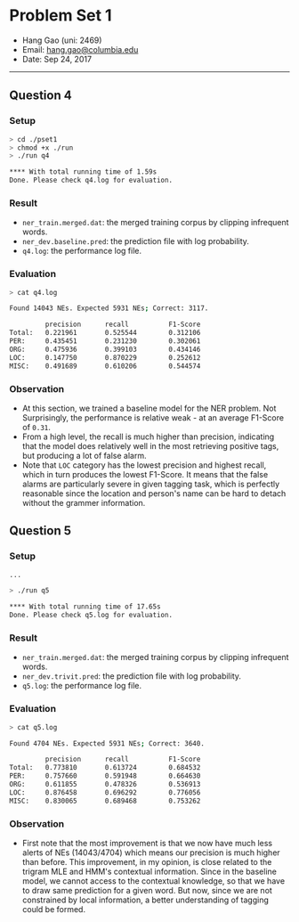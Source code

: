# Problem Set 1

- Hang Gao (uni: 2469)
- Email: [hang.gao@columbia.edu](mailto:hang.gao@columbia.edu)
- Date: Sep 24, 2017

---

## Question 4

### Setup
```sh
> cd ./pset1
> chmod +x ./run
> ./run q4

**** With total running time of 1.59s
Done. Please check q4.log for evaluation.
```

### Result
+ `ner_train.merged.dat`: the merged training corpus by clipping infrequent words.
+ `ner_dev.baseline.pred`: the prediction file with log probability.
+ `q4.log`: the performance log file.

### Evaluation
```sh
> cat q4.log

Found 14043 NEs. Expected 5931 NEs; Correct: 3117.

         precision      recall          F1-Score
Total:   0.221961       0.525544        0.312106
PER:     0.435451       0.231230        0.302061
ORG:     0.475936       0.399103        0.434146
LOC:     0.147750       0.870229        0.252612
MISC:    0.491689       0.610206        0.544574
```

### Observation
+ At this section, we trained a baseline model for the NER problem. Not Surprisingly, the performance is relative weak - at an average F1-Score of `0.31`.
+ From a high level, the recall is much higher than precision, indicating that the model does relatively well in the most retrieving positive tags, but producing a lot of false alarm.
+ Note that `LOC` category has the lowest precision and highest recall, which in turn produces the lowest F1-Score. It means that the false alarms are particularly severe in given tagging task, which is perfectly reasonable since the location and person's name can be hard to detach without the grammer information.


## Question 5

### Setup
```sh
...

> ./run q5

**** With total running time of 17.65s
Done. Please check q5.log for evaluation.
```

### Result
+ `ner_train.merged.dat`: the merged training corpus by clipping infrequent words.
+ `ner_dev.trivit.pred`: the prediction file with log probability.
+ `q5.log`: the performance log file.

### Evaluation
```sh
> cat q5.log

Found 4704 NEs. Expected 5931 NEs; Correct: 3640.

         precision      recall          F1-Score
Total:   0.773810       0.613724        0.684532
PER:     0.757660       0.591948        0.664630
ORG:     0.611855       0.478326        0.536913
LOC:     0.876458       0.696292        0.776056
MISC:    0.830065       0.689468        0.753262
```

### Observation
+ First note that the most improvement is that we now have much less alerts of NEs (14043/4704) which means our precision is much higher than before. This improvement, in my opinion, is close related to the trigram MLE and HMM's contextual information. Since in the baseline model, we cannot access to the contextual knowledge, so that we have to draw same prediction for a given word. But now, since we are not constrained by local information, a better understanding of tagging could be formed.
